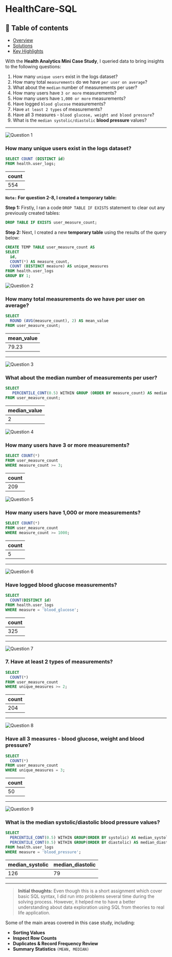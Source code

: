 # HealthCare-SQL
>
> 
## 📕 **Table of contents**
<!--ts-->
   * [Overview](#️-overview)
   * [Solutions](#-solutions)
   * [Key Highlights](#-key-highlight)


With the **Health Analytics Mini Case Study**, I queried data to bring insights to the following questions:
1. How many `unique users` exist in the logs dataset?
2. How many total `measurements` do we have `per user on average`?
3. What about the `median` number of measurements per user?
4. How many users have `3 or more` measurements?
5. How many users have `1,000 or more` measurements?
6. Have logged `blood glucose` measurements?
7. Have `at least 2 types` of measurements?
8. Have all 3 measures - `blood glucose, weight and blood pressure`?
9. What is the `median systolic/diastolic` **blood pressure** values?

---
![Question 1](https://img.shields.io/badge/Question-1-971901)
### **How many unique users exist in the logs dataset?**
```sql
SELECT COUNT (DISTINCT id)
FROM health.user_logs;
```

|count                                   |
|----------------------------------------|
|554                                     |



**`Note:` For question 2-8, I created a temporary table:**

**Step 1:** Firstly, I ran a code `DROP TABLE IF EXISTS` statement to clear out any previously created tables:
  ```sql
  DROP TABLE IF EXISTS user_measure_count;
  ```
**Step 2:** Next, I created a new **temporary table** using the results of the query below:
  ```sql
  CREATE TEMP TABLE user_measure_count AS
  SELECT 
    id,
    COUNT(*) AS measure_count,
    COUNT (DISTINCT measure) AS unique_measures
  FROM health.user_logs
  GROUP BY 1;
  ```

![Question 2](https://img.shields.io/badge/Question-2-971901)
### **How many total measurements do we have per user on average?**
```sql
SELECT
  ROUND (AVG(measure_count), 2) AS mean_value
FROM user_measure_count;
```

|mean_value                              |
|----------------------------------------|
|79.23                                   |

---

![Question 3](https://img.shields.io/badge/Question-3-971901)
### **What about the median number of measurements per user?**
```sql 
SELECT 
   PERCENTILE_CONT(0.5) WITHIN GROUP (ORDER BY measure_count) AS median_value 
FROM user_measure_count;
```

|median_value                            |
|----------------------------------------|
|2                                       |



![Question 4](https://img.shields.io/badge/Question-4-971901)
### **How many users have 3 or more measurements?**
```sql
SELECT COUNT(*)
FROM user_measure_count
WHERE measure_count >= 3;
```

|count                                   |
|----------------------------------------|
|209                                     |


![Question 5](https://img.shields.io/badge/Question-5-971901)
### **How many users have 1,000 or more measurements?**
```sql 
SELECT COUNT(*)
FROM user_measure_count
WHERE measure_count >= 1000;
```

|count                                   |
|----------------------------------------|
|5                                       |

---

![Question 6](https://img.shields.io/badge/Question-6-971901)
### **Have logged blood glucose measurements?**
```sql
SELECT 
  COUNT(DISTINCT id)
FROM health.user_logs
WHERE measure = 'blood_glucose';
```

|count                                   |
|----------------------------------------|
|325                                     |

---

![Question 7](https://img.shields.io/badge/Question-7-971901)
### 7. **Have at least 2 types of measurements?**
```sql
SELECT 
  COUNT(*)
FROM user_measure_count
WHERE unique_measures >= 2;
```


|count                                   |
|----------------------------------------|
|204                                     |

---

![Question 8](https://img.shields.io/badge/Question-8-971901)
### **Have all 3 measures - blood glucose, weight and blood pressure?**
```sql
SELECT
  COUNT(*)
FROM user_measure_count
WHERE unique_measures = 3;
```

|count                                   |
|----------------------------------------|
|50                                      |

---

![Question 9](https://img.shields.io/badge/Question-9-971901)
### **What is the median systolic/diastolic blood pressure values?**
```sql
SELECT
  PERCENTILE_CONT(0.5) WITHIN GROUP(ORDER BY systolic) AS median_systolic,
  PERCENTILE_CONT(0.5) WITHIN GROUP(ORDER BY diastolic) AS median_diastolic
FROM health.user_logs
WHERE measure = 'blood_pressure';
```

|median_systolic|median_diastolic|
|---------------|----------------|
|126            |79              |
---

> **Initial thoughts:** 
Even though this is a short assignment which cover basic SQL syntax, I did run into problems several time during the solving process. However, it helped me to have a better understanding about data exploration using SQL from theories to real life application.

Some of the main areas covered in this case study, including:
* **Sorting Values**
* **Inspect Row Counts** 
* **Duplicates & Record Frequency Review**
* **Summary Statistics** `(MEAN, MEDIAN)`